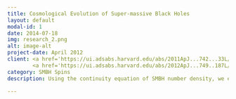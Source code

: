 ```yaml
---
title: Cosmological Evolution of Super-massive Black Holes
layout: default
modal-id: 1
date: 2014-07-18
img: research_2.png
alt: image-alt
project-date: April 2012
client: <a href='https://ui.adsabs.harvard.edu/abs/2011ApJ...742...33L/abstract'>Li et al. 2011, ApJ, 742, 33</a>, 
        <a href='https://ui.adsabs.harvard.edu/abs/2012ApJ...749..187L/abstract'>Li et al. 2012, ApJ, 749, 187</a>
category: SMBH Spins
description: Using the continuity equation of SMBH number density, we explicitly obtain the mass-dependent cosmological evolution of the radiative efficiency for accretion, which serves as a proxy for SMBH spin. Our calculations make use of the SMBH mass function of active and inactive galaxies, the bolometric luminosity function of active galactic nuclei (AGNs), corrected for the contribution from Compton-thick sources, and the observed Eddington ratio distribution. We find that the radiative efficiency generally increases with increasing black hole mass at high redshifts (z >~ 1), while the trend reverses at lower redshifts, such that the highest efficiencies are attained by the lowest mass black holes. Assuming that the standard accretion disk model applies, we suggest that the accretion history of SMBHs and their accompanying spins evolves in two distinct regimes, an early phase of prolonged accretion, plausibly driven by major mergers, during which the black hole spins up, then switching to a period of random, episodic accretion, governed by minor mergers and internal secular processes, during which the hole spins down. The transition epoch depends on mass, mirroring other evidence for "cosmic downsizing" in the AGN population; it occurs at z ≈ 2 for high-mass black holes and somewhat later, at z ≈ 1, for lower mass systems. 

---
```

